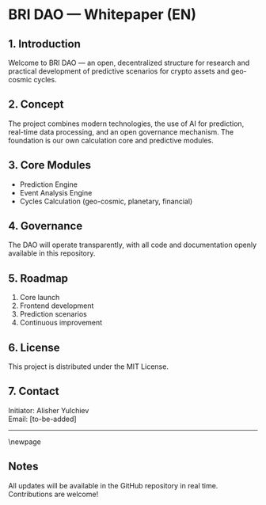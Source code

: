 # BRI DAO — Whitepaper (EN)

## 1. Introduction

Welcome to BRI DAO — an open, decentralized structure for research and practical development of predictive scenarios for crypto assets and geo-cosmic cycles.

## 2. Concept

The project combines modern technologies, the use of AI for prediction, real-time data processing, and an open governance mechanism. The foundation is our own calculation core and predictive modules.

## 3. Core Modules

- Prediction Engine
- Event Analysis Engine
- Cycles Calculation (geo-cosmic, planetary, financial)

## 4. Governance

The DAO will operate transparently, with all code and documentation openly available in this repository.

## 5. Roadmap

1. Core launch
2. Frontend development
3. Prediction scenarios
4. Continuous improvement

## 6. License

This project is distributed under the MIT License.

## 7. Contact

Initiator: Alisher Yulchiev  
Email: [to-be-added]

---

\newpage

## Notes

All updates will be available in the GitHub repository in real time. Contributions are welcome!
